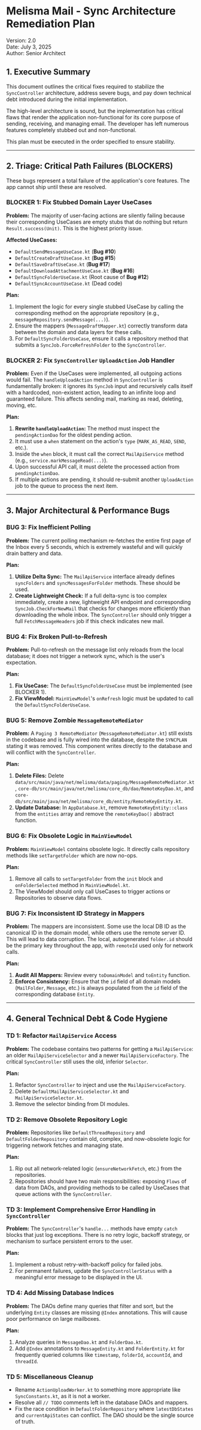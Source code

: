 # **Melisma Mail - Sync Architecture Remediation Plan**

Version: 2.0  
Date: July 3, 2025  
Author: Senior Architect

## **1. Executive Summary**

This document outlines the critical fixes required to stabilize the `SyncController` architecture, address severe bugs, and pay down technical debt introduced during the initial implementation. 

The high-level architecture is sound, but the implementation has critical flaws that render the application non-functional for its core purpose of sending, receiving, and managing email. The developer has left numerous features completely stubbed out and non-functional.

This plan must be executed in the order specified to ensure stability.

---

## **2. Triage: Critical Path Failures (BLOCKERS)**

These bugs represent a total failure of the application's core features. The app cannot ship until these are resolved.

### **BLOCKER 1: Fix Stubbed Domain Layer UseCases**

**Problem:** The majority of user-facing actions are silently failing because their corresponding UseCases are empty stubs that do nothing but return `Result.success(Unit)`. This is the highest priority issue.

**Affected UseCases:**
*   `DefaultSendMessageUseCase.kt` (**Bug #10**)
*   `DefaultCreateDraftUseCase.kt` (**Bug #15**)
*   `DefaultSaveDraftUseCase.kt` (**Bug #17**)
*   `DefaultDownloadAttachmentUseCase.kt` (**Bug #16**)
*   `DefaultSyncFolderUseCase.kt` (Root cause of **Bug #12**)
*   `DefaultSyncAccountUseCase.kt` (Dead code)

**Plan:**
1.  Implement the logic for every single stubbed UseCase by calling the corresponding method on the appropriate repository (e.g., `messageRepository.sendMessage(...)`).
2.  Ensure the mappers (`MessageDraftMapper.kt`) correctly transform data between the domain and data layers for these calls.
3.  For `DefaultSyncFolderUseCase`, ensure it calls a repository method that submits a `SyncJob.ForceRefreshFolder` to the `SyncController`.

### **BLOCKER 2: Fix `SyncController` `UploadAction` Job Handler**

**Problem:** Even if the UseCases were implemented, all outgoing actions would fail. The `handleUploadAction` method in `SyncController` is fundamentally broken: it ignores its `SyncJob` input and recursively calls itself with a hardcoded, non-existent action, leading to an infinite loop and guaranteed failure. This affects sending mail, marking as read, deleting, moving, etc.

**Plan:**
1.  **Rewrite `handleUploadAction`:** The method must inspect the `pendingActionDao` for the oldest pending action.
2.  It must use a `when` statement on the action's `type` (`MARK_AS_READ`, `SEND`, etc.).
3.  Inside the `when` block, it must call the correct `MailApiService` method (e.g., `service.markMessageRead(...)`).
4.  Upon successful API call, it must delete the processed action from `pendingActionDao`.
5.  If multiple actions are pending, it should re-submit another `UploadAction` job to the queue to process the next item.

---

## **3. Major Architectural & Performance Bugs**

### **BUG 3: Fix Inefficient Polling**

**Problem:** The current polling mechanism re-fetches the entire first page of the Inbox every 5 seconds, which is extremely wasteful and will quickly drain battery and data.

**Plan:**
1.  **Utilize Delta Sync:** The `MailApiService` interface already defines `syncFolders` and `syncMessagesForFolder` methods. These should be used.
2.  **Create Lightweight Check:** If a full delta-sync is too complex immediately, create a new, lightweight API endpoint and corresponding `SyncJob.CheckForNewMail` that checks for changes more efficiently than downloading the whole inbox. The `SyncController` should only trigger a full `FetchMessageHeaders` job if this check indicates new mail.

### **BUG 4: Fix Broken Pull-to-Refresh**

**Problem:** Pull-to-refresh on the message list only reloads from the local database; it does not trigger a network sync, which is the user's expectation.

**Plan:**
1.  **Fix UseCase:** The `DefaultSyncFolderUseCase` must be implemented (see BLOCKER 1).
2.  **Fix ViewModel:** `MainViewModel`'s `onRefresh` logic must be updated to call the `DefaultSyncFolderUseCase`.

### **BUG 5: Remove Zombie `MessageRemoteMediator`**

**Problem:** A `Paging 3 RemoteMediator` (`MessageRemoteMediator.kt`) still exists in the codebase and is fully wired into the database, despite the `SYNCPLAN` stating it was removed. This component writes directly to the database and will conflict with the `SyncController`.

**Plan:**
1.  **Delete Files:** Delete `data/src/main/java/net/melisma/data/paging/MessageRemoteMediator.kt`, `core-db/src/main/java/net/melisma/core_db/dao/RemoteKeyDao.kt`, and `core-db/src/main/java/net/melisma/core_db/entity/RemoteKeyEntity.kt`.
2.  **Update Database:** In `AppDatabase.kt`, remove `RemoteKeyEntity::class` from the `entities` array and remove the `remoteKeyDao()` abstract function.

### **BUG 6: Fix Obsolete Logic in `MainViewModel`**

**Problem:** `MainViewModel` contains obsolete logic. It directly calls repository methods like `setTargetFolder` which are now no-ops.

**Plan:**
1.  Remove all calls to `setTargetFolder` from the `init` block and `onFolderSelected` method in `MainViewModel.kt`.
2.  The ViewModel should only call UseCases to trigger actions or Repositories to observe data flows.

### **BUG 7: Fix Inconsistent ID Strategy in Mappers**

**Problem:** The mappers are inconsistent. Some use the local DB ID as the canonical ID in the domain model, while others use the remote server ID. This will lead to data corruption. The local, autogenerated `folder.id` should be the primary key throughout the app, with `remoteId` used only for network calls.

**Plan:**
1.  **Audit All Mappers:** Review every `toDomainModel` and `toEntity` function.
2.  **Enforce Consistency:** Ensure that the `id` field of all domain models (`MailFolder`, `Message`, etc.) is always populated from the `id` field of the corresponding database `Entity`.

---

## **4. General Technical Debt & Code Hygiene**

### **TD 1: Refactor `MailApiService` Access**

**Problem:** The codebase contains two patterns for getting a `MailApiService`: an older `MailApiServiceSelector` and a newer `MailApiServiceFactory`. The critical `SyncController` still uses the old, inferior `Selector`.

**Plan:**
1.  Refactor `SyncController` to inject and use the `MailApiServiceFactory`.
2.  Delete `DefaultMailApiServiceSelector.kt` and `MailApiServiceSelector.kt`.
3.  Remove the selector binding from DI modules.

### **TD 2: Remove Obsolete Repository Logic**

**Problem:** Repositories like `DefaultThreadRepository` and `DefaultFolderRepository` contain old, complex, and now-obsolete logic for triggering network fetches and managing state.

**Plan:**
1.  Rip out all network-related logic (`ensureNetworkFetch`, etc.) from the repositories.
2.  Repositories should have two main responsibilities: exposing `Flows` of data from DAOs, and providing methods to be called by UseCases that queue actions with the `SyncController`.

### **TD 3: Implement Comprehensive Error Handling in `SyncController`**

**Problem:** The `SyncController`'s `handle...` methods have empty `catch` blocks that just log exceptions. There is no retry logic, backoff strategy, or mechanism to surface persistent errors to the user.

**Plan:**
1.  Implement a robust retry-with-backoff policy for failed jobs.
2.  For permanent failures, update the `SyncControllerStatus` with a meaningful error message to be displayed in the UI.

### **TD 4: Add Missing Database Indices**

**Problem:** The DAOs define many queries that filter and sort, but the underlying `Entity` classes are missing `@Index` annotations. This will cause poor performance on large mailboxes.

**Plan:**
1.  Analyze queries in `MessageDao.kt` and `FolderDao.kt`.
2.  Add `@Index` annotations to `MessageEntity.kt` and `FolderEntity.kt` for frequently queried columns like `timestamp`, `folderId`, `accountId`, and `threadId`.

### **TD 5: Miscellaneous Cleanup**

*   Rename `ActionUploadWorker.kt` to something more appropriate like `SyncConstants.kt`, as it is not a worker.
*   Resolve all `// TODO` comments left in the database DAOs and mappers.
*   Fix the race condition in `DefaultFolderRepository` where `latestDbStates` and `currentApiStates` can conflict. The DAO should be the single source of truth. 